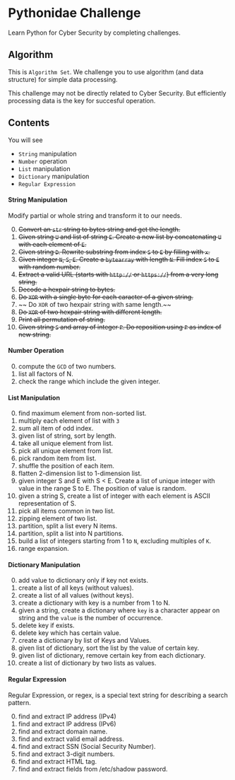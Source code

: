 # Pythonidae Challenge

Learn Python for Cyber Security by completing challenges.

## Algorithm

This is `Algorithm Set`. We challenge you to use algorithm (and data structure) for simple data processing.

This challenge may not be directly related to Cyber Security. But efficiently processing data is the key for succesful operation.

## Contents

You will see

- `String` manipulation
- `Number` operation
- `List` manipulation
- `Dictionary` manipulation
- `Regular Expression`

#### String Manipulation

Modify partial or whole string and transform it to our needs.

0. ~~Convert an `str` string to bytes string and get the length.~~
1. ~~Given string `U` and list of string `E`. Create a new list by concatenating `U` with each element of `E`.~~
2. ~~Given string `D`. Rewrite substring from index `S` to `E` by filling with `x`.~~
3. ~~Given integer `N`, `S`, `E`. Create a `bytearray` with length `N`. Fill index `S` to `E` with random number.~~
4. ~~Extract a valid URL (starts with `http://` or `https://`) from a very long string.~~
5. ~~Decode a hexpair string to bytes.~~
6. ~~Do `XOR` with a single byte for each caracter of a given string.~~
7. ~~ Do `XOR` of two hexpair string with same length.~~
8. ~~Do `XOR` of two hexpair string with different length.~~
9. ~~Print all permutation of string.~~
10. ~~Given string `S` and array of integer `P`. Do reposition using `P` as index of new string.~~

#### Number Operation

0. compute the `GCD` of two numbers.
1. list all factors of N.
2. check the range which include the given integer.

#### List Manipulation

0. find maximum element from non-sorted list.
1. multiply each element of list with `3`
2. sum all item of odd index.
3. given list of string, sort by length.
4. take all unique element from list.
5. pick all unique element from list.
6. pick random item from list.
7. shuffle the position of each item.
8. flatten 2-dimension list to 1-dimension list.
9. given integer S and E with S < E. Create a list of unique integer with value in the range S to E. The position of value is random.
10. given a string S, create a list of integer with each element is ASCII representation of S.
11. pick all items common in two list.
12. zipping element of two list.
13. partition, split a list every N items.
14. partition, split a list into N partitions.
15. build a list of integers starting from 1 to `N`, excluding multiples of `K`.
16. range expansion.

#### Dictionary Manipulation

0. add value to dictionary only if key not exists.
1. create a list of all keys (without values).
2. create a list of all values (without keys).
3. create a dictionary with key is a number from 1 to N.
4. given a string, create a dictionary where `key` is a character appear on string and the `value` is the number of occurrence.
5. delete key if exists.
6. delete key which has certain value.
7. create a dictionary by list of Keys and Values.
8. given list of dictionary, sort the list by the value of certain key.
9. given list of dictionary, remove certain key from each dictionary.
10. create a list of dictionary by two lists as values.

#### Regular Expression

Regular Expression, or regex, is a special text string for describing a search pattern.

0. find and extract IP address (IPv4)
1. find and extract IP address (IPv6)
2. find and extract domain name.
3. find and extract valid email address.
4. find and extract SSN (Social Security Number).
5. find and extract 3-digit numbers.
6. find and extract HTML tag.
7. find and extract fields from /etc/shadow password.